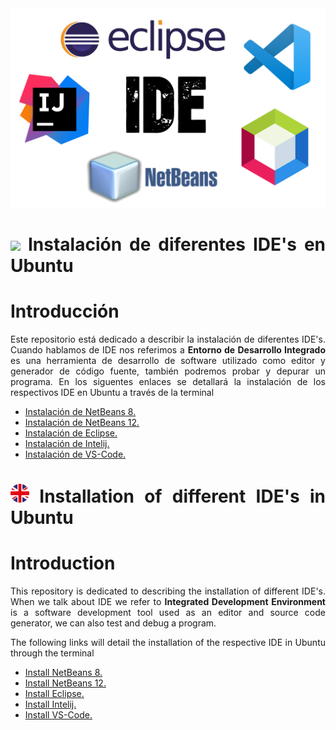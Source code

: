 <div align="center">
  <img src="images/logos/ide-logo.png" width="600px">
 </div>

<div align="justify">  
  
# <img src="images/language/Bandera_Espa%C3%B1a.png" width="30px" /> Instalación de diferentes IDE's en Ubuntu

# Introducción

Este repositorio está dedicado a describir la instalación de diferentes IDE's. Cuando hablamos de IDE nos referimos a **Entorno de Desarrollo Integrado** es una herramienta de desarrollo de software utilizado como editor y generador de código fuente, también podremos probar y depurar un programa.
En los siguentes enlaces se detallará la instalación de los respectivos IDE en Ubuntu a través de la terminal

- [Instalación de NetBeans 8.](installation/installation/ES-Netbeans-8.md)    
- [Instalación de NetBeans 12.](installation/ES-Netbeans-12.md)
- [Instalación de Eclipse.](installation/ES-Eclipse.md)
- [Instalación de Intelij.](installation/ES-Intelij.md)
- [Instalación de VS-Code.](installation/ES-VS-Code.md)

# <img src="images/language/Bandera_UK.png" width="30px" /> Installation of different IDE's in Ubuntu

# Introduction
This repository is dedicated to describing the installation of different IDE's. When we talk about IDE we refer to **Integrated Development Environment** is a software development tool used as an editor and source code generator, we can also test and debug a program.

The following links will detail the installation of the respective IDE in Ubuntu through the terminal

- [Install NetBeans 8.](installation/ENG-Netbeans-8.md)
- [Install NetBeans 12.](installation/ENG-Netbeans-12.md)
- [Install Eclipse.](installation/ENG-Eclipse.md)
- [Install Intelij.](installation/ENG-Intelij.md)
- [Install VS-Code.](installation/ENG-VS-Code.md)

</div>  
